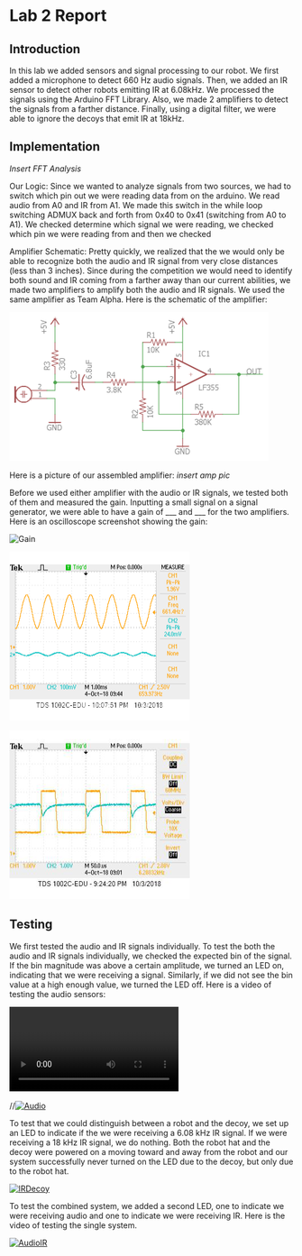 # Lab 2 Report

## Introduction
In this lab we added sensors and signal processing to our robot. We first added a microphone to detect 660 Hz audio signals. Then, we added an IR sensor to detect other robots emitting IR at 6.08kHz. We processed the signals using the Arduino FFT Library. Also, we made 2 amplifiers to detect the signals from a farther distance. Finally, using a digital filter, we were able to ignore the decoys that emit IR at 18kHz.

## Implementation
*Insert FFT Analysis*

Our Logic:
Since we wanted to analyze signals from two sources, we had to switch which pin out we were reading data from on the arduino. We read audio from A0 and IR from A1. We made this switch in the while loop switching ADMUX back and forth from 0x40 to 0x41 (switching from A0 to A1). We checked determine which signal we were reading, we checked which pin we were reading from and then we checked 

Amplifier Schematic:
Pretty quickly, we realized that the we would only be able to recognize both the audio and IR signal from very close distances (less than 3 inches). Since during the competition we would need to identify both sound and IR coming from a farther away than our current abilities, we made two amplifiers to amplify both the audio and IR signals. We used the same amplifier as Team Alpha. Here is the schematic of the amplifier:

![AmpSchematic](Media/AmpSchematic.PNG)

Here is a picture of our assembled amplifier:
*insert amp pic*

Before we used either amplifier with the audio or IR signals, we tested both of them and measured the gain. Inputting a small signal on a signal generator, we were able to have a gain of ___ and ___ for the two amplifiers. Here is an oscilloscope screenshot showing the gain:

![Gain](Media/Gain.png)

![660Hz Audio with AMP](Media/660HzAudiowithAMP.png)

![6kHz IR with AMP](Media/6kHzIRwithAmp.png)

## Testing
We first tested the audio and IR signals individually. To test the both the audio and IR signals individually, we checked the expected bin of the signal. If the bin magnitude was above a certain amplitude, we turned an LED on, indicating that we were receiving a signal. Similarly, if we did not see the bin value at a high enough value, we turned the LED off. Here is a video of testing the audio sensors:

![Audio](Media/Audio.mp4)

//[![Audio](http://img.youtube.com/vi/_ZcNHMHUNOg/0.jpg)](http://www.youtube.com/watch?v=_ZcNHMHUNOg)

To test that we could distinguish between a robot and the decoy, we set up an LED to indicate if the we were receiving a 6.08 kHz IR signal. If we were receiving a 18 kHz IR signal, we do nothing. Both the robot hat and the decoy were powered on a moving toward and away from the robot and our system successfully never turned on the LED due to the decoy, but only due to the robot hat.

[![IRDecoy](http://img.youtube.com/vi/bU6DcMbJmxA/0.jpg)](http://www.youtube.com/watch?v=bU6DcMbJmxA)

To test the combined system, we added a second LED, one to indicate we were receiving audio and one to indicate we were receiving IR. Here is the video of testing the single system.

[![AudioIR](http://img.youtube.com/vi/3XAn1rwMJDE/0.jpg)](http://www.youtube.com/watch?v=3XAn1rwMJDE)


